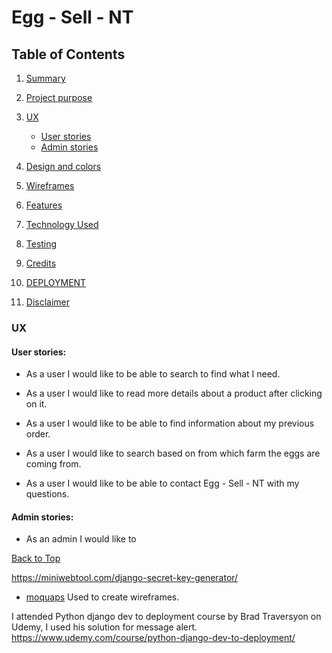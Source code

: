 # Egg - Sell - NT

## Table of Contents

1. [Summary](#Summary)

2. [Project purpose](#Project-purpose)

3. [UX](#ux)
    - [User stories](#User-stories)
    - [Admin stories](#Admin-stories)

4. [Design and colors](#Design-and-colors)
    
5. [Wireframes](#Wireframes)

6. [Features](#Features)

7. [Technology Used](#Technology-Used)

8. [Testing](#Testing)

9. [Credits](#Credits)

10. [DEPLOYMENT](#DEPLOYMENT)

11. [Disclaimer](#Disclaimer)



### UX

#### User stories:

* As a user I would like to be able to search to find what I need.

* As a user I would like to read more details about a product after clicking on it.

* As a user I would like to be able to find information about my previous order.

* As a user I would like to search based on from which farm the eggs are coming from.

* As a user I would like to be able to contact Egg - Sell - NT with my questions.

#### Admin stories:

* As an admin I would like to 



[Back to Top](#table-of-contents)






https://miniwebtool.com/django-secret-key-generator/

* <a href="https://moqups.com">moquaps</a> Used to create wireframes.

I attended Python django dev to deployment course by Brad Traversyon on Udemy, I used his solution for message alert.
https://www.udemy.com/course/python-django-dev-to-deployment/

